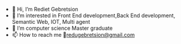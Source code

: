 - 👋 Hi, I’m Rediet Gebretsion
- 👀 I’m interested in Front End development,Back End development, Semantic Web, IOT, Multi agent
- 🌱 I’m computer science Master graduate 
- 📫 How to reach me 
    📧redugebretsion@gmail.com

<!---
redigebretsi/redigebretsi is a ✨ special ✨ repository because its `README.md` (this file) appears on your GitHub profile.
You can click the Preview link to take a look at your changes.
--->
